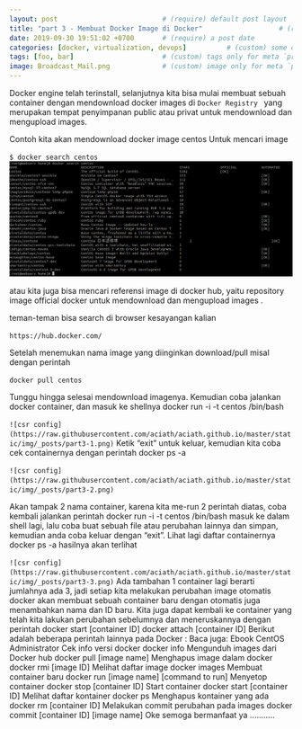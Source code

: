 ```yaml
---
layout: post                          # (require) default post layout
title: "part 3 - Membuat Docker Image di Docker"                   # (require) a string title
date: 2019-09-30 19:51:02 +0700       # (require) a post date
categories: [docker, virtualization, devops]          # (custom) some categories, but makesure these categories already exists inside path of `category/`
tags: [foo, bar]                      # (custom) tags only for meta `property="article:tag"`
image: Broadcast_Mail.png             # (custom) image only for meta `property="og:image"`, save your image inside path of `static/img/_posts`
---
```

Docker engine telah terinstall, selanjutnya kita bisa mulai membuat sebuah container dengan mendownload docker images di 
 `Docker Registry ` yang merupakan tempat penyimpanan public atau privat untuk mendownload dan mengupload images.

Contoh kita akan mendownload docker image centos
Untuk mencari image

`
$ docker search centos
`
![csr config](https://raw.githubusercontent.com/aciath/aciath.github.io/master/static/img/_posts/part3.png)


atau kita juga bisa mencari referensi image di docker hub, yaitu repository image official docker untuk mendownload dan mengupload images .

teman-teman bisa search di browser kesayangan kalian 

`
https://hub.docker.com/
`

Setelah menemukan nama image yang diinginkan download/pull misal dengan perintah

`
docker pull centos
`

Tunggu hingga selesai mendownload imagenya.
Kemudian coba jalankan docker container, dan masuk ke shellnya
docker run -i -t centos /bin/bash

`
![csr config](https://raw.githubusercontent.com/aciath/aciath.github.io/master/static/img/_posts/part3-1.png)
`
Ketik “exit” untuk keluar, kemudian kita coba cek containernya dengan perintah
docker ps -a

`
![csr config](https://raw.githubusercontent.com/aciath/aciath.github.io/master/static/img/_posts/part3-2.png)
`

Akan tampak 2 nama container, karena kita me-run 2 perintah diatas, coba kembali jalankan perintah docker run -i -t centos /bin/bash
masuk ke dalam shell lagi, lalu coba buat sebuah file atau perubahan lainnya dan simpan, kemudian anda coba keluar dengan “exit”.
Lihat lagi daftar containernya
docker ps -a
hasilnya akan terlihat

`
![csr config](https://raw.githubusercontent.com/aciath/aciath.github.io/master/static/img/_posts/part3-3.png)
`
Ada tambahan 1 container lagi berarti jumlahnya ada 3, jadi setiap kita melakukan perubahan image otomatis docker akan membuat sebuah container baru dengan otomatis juga menambahkan nama dan ID baru. Kita juga dapat kembali ke container yang telah kita lakukan perubahan sebelumnya dan meneruskannya dengan perintah
docker start [container ID]
docker attach [container ID]
Berikut adalah beberapa perintah lainnya pada Docker :
Baca juga:  Ebook CentOS Administrator
Cek info versi docker
docker info
Mengunduh images dari Docker hub
docker pull [image name]
Menghapus image dalam docker
docker rmi [image ID]
Melihat daftar image
docker images
Membuat container baru
docker run [image name] [command to run]
Menyetop container
docker stop [container ID]
Start container
docker start [container ID]
Melihat daftar kontainer
docker ps
Menghapus kontainer yang ada
docker rm [container ID]
Melakukan commit perubahan pada images
docker commit [container ID] [image name]
Oke semoga bermanfaat ya ...........
